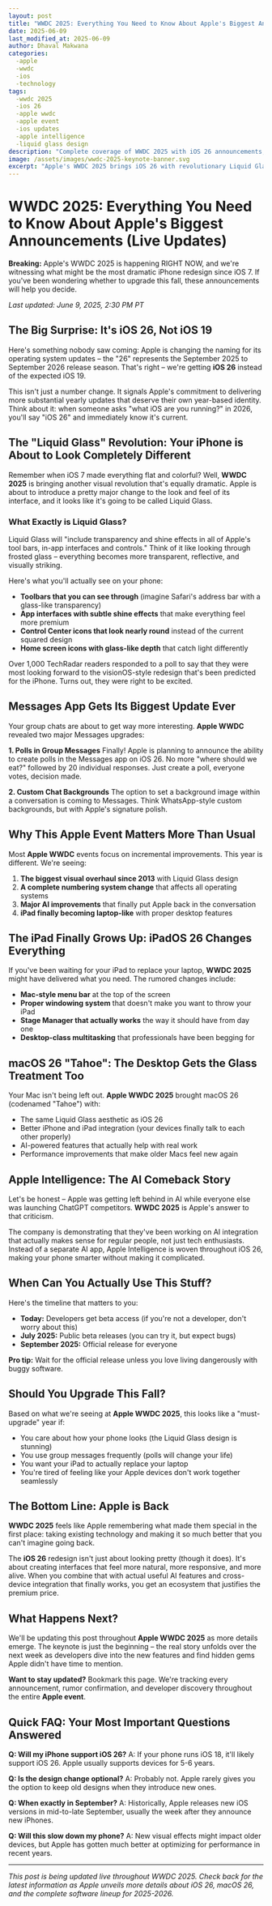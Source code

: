 ```yaml
---
layout: post
title: "WWDC 2025: Everything You Need to Know About Apple's Biggest Announcements (Live Updates)"
date: 2025-06-09
last_modified_at: 2025-06-09
author: Dhaval Makwana
categories:
  -apple
  -wwdc
  -ios
  -technology
tags:
  -wwdc 2025
  -ios 26
  -apple wwdc
  -apple event
  -ios updates
  -apple intelligence
  -liquid glass design
description: "Complete coverage of WWDC 2025 with iOS 26 announcements, Liquid Glass design revolution, and all major Apple software updates. Live updates throughout the event."
image: /assets/images/wwdc-2025-keynote-banner.svg
excerpt: "Apple's WWDC 2025 brings iOS 26 with revolutionary Liquid Glass design, major Messages updates, and AI improvements. Get all the details from Apple's biggest developer conference."
---
```



# WWDC 2025: Everything You Need to Know About Apple's Biggest Announcements (Live Updates)

**Breaking:** Apple's WWDC 2025 is happening RIGHT NOW, and we're witnessing what might be the most dramatic iPhone redesign since iOS 7. If you've been wondering whether to upgrade this fall, these announcements will help you decide.

*Last updated: June 9, 2025, 2:30 PM PT*

## The Big Surprise: It's iOS 26, Not iOS 19

Here's something nobody saw coming: Apple is changing the naming for its operating system updates – the "26" represents the September 2025 to September 2026 release season. That's right – we're getting **iOS 26** instead of the expected iOS 19.

This isn't just a number change. It signals Apple's commitment to delivering more substantial yearly updates that deserve their own year-based identity. Think about it: when someone asks "what iOS are you running?" in 2026, you'll say "iOS 26" and immediately know it's current.

## The "Liquid Glass" Revolution: Your iPhone is About to Look Completely Different

Remember when iOS 7 made everything flat and colorful? Well, **WWDC 2025** is bringing another visual revolution that's equally dramatic. Apple is about to introduce a pretty major change to the look and feel of its interface, and it looks like it's going to be called Liquid Glass.

### What Exactly is Liquid Glass?

Liquid Glass will "include transparency and shine effects in all of Apple's tool bars, in-app interfaces and controls." Think of it like looking through frosted glass – everything becomes more transparent, reflective, and visually striking.

Here's what you'll actually see on your phone:
- **Toolbars that you can see through** (imagine Safari's address bar with a glass-like transparency)
- **App interfaces with subtle shine effects** that make everything feel more premium
- **Control Center icons that look nearly round** instead of the current squared design
- **Home screen icons with glass-like depth** that catch light differently

Over 1,000 TechRadar readers responded to a poll to say that they were most looking forward to the visionOS-style redesign that's been predicted for the iPhone. Turns out, they were right to be excited.

## Messages App Gets Its Biggest Update Ever

Your group chats are about to get way more interesting. **Apple WWDC** revealed two major Messages upgrades:

**1. Polls in Group Messages**
Finally! Apple is planning to announce the ability to create polls in the Messages app on iOS 26. No more "where should we eat?" followed by 20 individual responses. Just create a poll, everyone votes, decision made.

**2. Custom Chat Backgrounds**
The option to set a background image within a conversation is coming to Messages. Think WhatsApp-style custom backgrounds, but with Apple's signature polish.

## Why This Apple Event Matters More Than Usual

Most **Apple WWDC** events focus on incremental improvements. This year is different. We're seeing:

1. **The biggest visual overhaul since 2013** with Liquid Glass design
2. **A complete numbering system change** that affects all operating systems
3. **Major AI improvements** that finally put Apple back in the conversation
4. **iPad finally becoming laptop-like** with proper desktop features

## The iPad Finally Grows Up: iPadOS 26 Changes Everything

If you've been waiting for your iPad to replace your laptop, **WWDC 2025** might have delivered what you need. The rumored changes include:

- **Mac-style menu bar** at the top of the screen
- **Proper windowing system** that doesn't make you want to throw your iPad
- **Stage Manager that actually works** the way it should have from day one
- **Desktop-class multitasking** that professionals have been begging for

## macOS 26 "Tahoe": The Desktop Gets the Glass Treatment Too

Your Mac isn't being left out. **Apple WWDC 2025** brought macOS 26 (codenamed "Tahoe") with:

- The same Liquid Glass aesthetic as iOS 26
- Better iPhone and iPad integration (your devices finally talk to each other properly)
- AI-powered features that actually help with real work
- Performance improvements that make older Macs feel new again

## Apple Intelligence: The AI Comeback Story

Let's be honest – Apple was getting left behind in AI while everyone else was launching ChatGPT competitors. **WWDC 2025** is Apple's answer to that criticism.

The company is demonstrating that they've been working on AI integration that actually makes sense for regular people, not just tech enthusiasts. Instead of a separate AI app, Apple Intelligence is woven throughout iOS 26, making your phone smarter without making it complicated.

## When Can You Actually Use This Stuff?

Here's the timeline that matters to you:

- **Today:** Developers get beta access (if you're not a developer, don't worry about this)
- **July 2025:** Public beta releases (you can try it, but expect bugs)
- **September 2025:** Official release for everyone

**Pro tip:** Wait for the official release unless you love living dangerously with buggy software.

## Should You Upgrade This Fall?

Based on what we're seeing at **Apple WWDC 2025**, this looks like a "must-upgrade" year if:

- You care about how your phone looks (the Liquid Glass design is stunning)
- You use group messages frequently (polls will change your life)
- You want your iPad to actually replace your laptop
- You're tired of feeling like your Apple devices don't work together seamlessly

## The Bottom Line: Apple is Back

**WWDC 2025** feels like Apple remembering what made them special in the first place: taking existing technology and making it so much better that you can't imagine going back.

The **iOS 26** redesign isn't just about looking pretty (though it does). It's about creating interfaces that feel more natural, more responsive, and more alive. When you combine that with actual useful AI features and cross-device integration that finally works, you get an ecosystem that justifies the premium price.

## What Happens Next?

We'll be updating this post throughout **Apple WWDC 2025** as more details emerge. The keynote is just the beginning – the real story unfolds over the next week as developers dive into the new features and find hidden gems Apple didn't have time to mention.

**Want to stay updated?** Bookmark this page. We're tracking every announcement, rumor confirmation, and developer discovery throughout the entire **Apple event**.

## Quick FAQ: Your Most Important Questions Answered

**Q: Will my iPhone support iOS 26?**
A: If your phone runs iOS 18, it'll likely support iOS 26. Apple usually supports devices for 5-6 years.

**Q: Is the design change optional?**
A: Probably not. Apple rarely gives you the option to keep old designs when they introduce new ones.

**Q: When exactly in September?**
A: Historically, Apple releases new iOS versions in mid-to-late September, usually the week after they announce new iPhones.

**Q: Will this slow down my phone?**
A: New visual effects might impact older devices, but Apple has gotten much better at optimizing for performance in recent years.

---

*This post is being updated live throughout WWDC 2025. Check back for the latest information as Apple unveils more details about iOS 26, macOS 26, and the complete software lineup for 2025-2026.*
